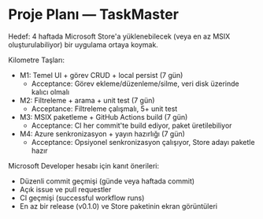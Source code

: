 # Proje Planı — TaskMaster

Hedef: 4 haftada Microsoft Store'a yüklenebilecek (veya en az MSIX oluşturulabiliyor) bir uygulama ortaya koymak.

Kilometre Taşları:
- M1: Temel UI + görev CRUD + local persist (7 gün)
  - Acceptance: Görev ekleme/düzenleme/silme, veri disk üzerinde kalıcı olmalı
- M2: Filtreleme + arama + unit test (7 gün)
  - Acceptance: Filtreleme çalışmalı, 5+ unit test
- M3: MSIX paketleme + GitHub Actions build (7 gün)
  - Acceptance: CI her commit'te build ediyor, paket üretilebiliyor
- M4: Azure senkronizasyon + yayın hazırlığı (7 gün)
  - Acceptance: Opsiyonel senkronizasyon çalışıyor, Store adayı paketle hazır

Microsoft Developer hesabı için kanıt önerileri:
- Düzenli commit geçmişi (günde veya haftada commit)
- Açık issue ve pull requestler
- CI geçmişi (successful workflow runs)
- En az bir release (v0.1.0) ve Store paketinin ekran görüntüleri
